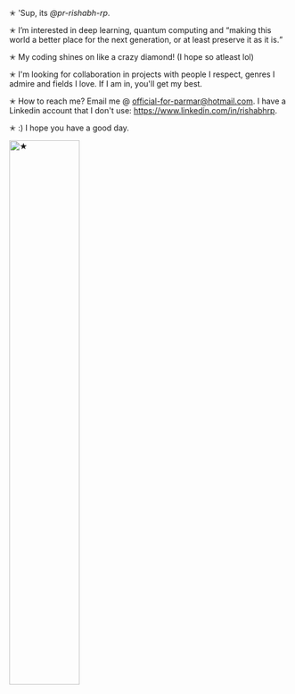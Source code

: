 ✭ 'Sup, its <i>@pr-rishabh-rp</i>. <br>

✭ I’m interested in deep learning, quantum computing and <q>making this world a better place for the next generation, or at least preserve it as it is.</q> <br>

✭ My coding shines on like a crazy diamond! (I hope so atleast lol) <br>

✭ I'm looking for collaboration in projects with people I respect, genres I admire and fields I love. If I am in, you'll get my best. <br>

✭ How to reach me? Email me @ official-for-parmar@hotmail.com. I have a Linkedin account that I don't use: https://www.linkedin.com/in/rishabhrp. <br>

✭ :) I hope you have a good day. <br>

<img src="https://github.com/user-attachments/assets/edce96ea-e45d-4d29-9923-c553cb01c8ca" alt="★" width="50%">

<!---
pr-rishabh-rp/pr-rishabh-rp is a special repository because its `README.md` (this file) appears on your GitHub profile.
You can click the Preview link to take a look at your changes.
--->
